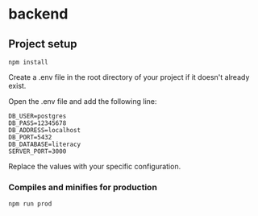 # backend

## Project setup
```
npm install
```
Create a .env file in the root directory of your project if it doesn't already exist.

Open the .env file and add the following line:
```
DB_USER=postgres
DB_PASS=12345678
DB_ADDRESS=localhost
DB_PORT=5432
DB_DATABASE=literacy
SERVER_PORT=3000
```
Replace the values with your specific configuration.


### Compiles and minifies for production
```
npm run prod
```
